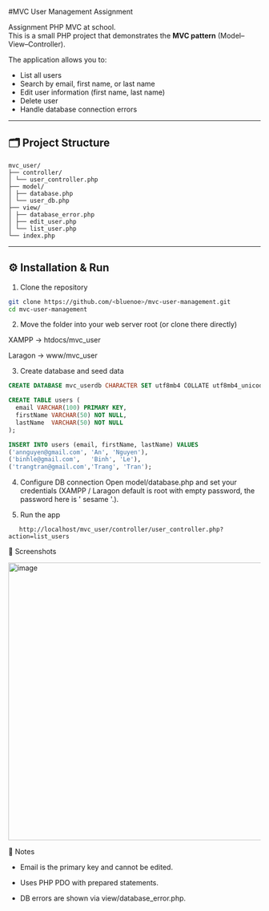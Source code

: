 #MVC User Management Assignment

Assignment PHP MVC at school.  
This is a small PHP project that demonstrates the **MVC pattern** (Model–View–Controller).

The application allows you to:
- List all users
- Search by email, first name, or last name
- Edit user information (first name, last name)
- Delete user
- Handle database connection errors

---

## 🗂 Project Structure
```
mvc_user/
├── controller/
│ └── user_controller.php
├── model/
│ ├── database.php
│ └── user_db.php
├── view/
│ ├── database_error.php
│ ├── edit_user.php
│ └── list_user.php
└── index.php
```
---

## ⚙️ Installation & Run

1) Clone the repository
```bash
git clone https://github.com/<bluenoe>/mvc-user-management.git
cd mvc-user-management
```
2) Move the folder into your web server root (or clone there directly) 

XAMPP → htdocs/mvc_user

Laragon → www/mvc_user

3) Create database and seed data

```sql
CREATE DATABASE mvc_userdb CHARACTER SET utf8mb4 COLLATE utf8mb4_unicode_ci;

CREATE TABLE users (
  email VARCHAR(100) PRIMARY KEY,
  firstName VARCHAR(50) NOT NULL,
  lastName  VARCHAR(50) NOT NULL
);

INSERT INTO users (email, firstName, lastName) VALUES
('annguyen@gmail.com', 'An', 'Nguyen'),
('binhle@gmail.com',   'Binh', 'Le'),
('trangtran@gmail.com','Trang', 'Tran');
```

4) Configure DB connection
Open model/database.php and set your credentials (XAMPP / Laragon default is root with empty password, the password here is ' sesame '.).

5) Run the app
```
   http://localhost/mvc_user/controller/user_controller.php?action=list_users
```
📸 Screenshots

<img width="1919" height="554" alt="image" src="https://github.com/user-attachments/assets/422f6924-503c-4671-90e1-56ada637b5c6" />

📖 Notes

- Email is the primary key and cannot be edited.

- Uses PHP PDO with prepared statements.

- DB errors are shown via view/database_error.php.

